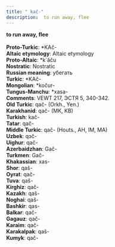 ```yaml
---
title: " kač-"
description:  to run away, flee
---
```

<p data-pagefind-weight="0.5">
<strong> to run away, flee</strong><br><br>
<strong>Proto-Turkic</strong>:  *KAč-<br>
<strong>Altaic etymology</strong>:  Altaic etymology<br>
<strong> Proto-Altaic</strong>:  *k`ăču<br>
<strong>Nostratic</strong>:  Nostratic<br>
<strong>Russian meaning</strong>:  убегать<br>
<strong>Turkic</strong>:  *KAč-<br>
<strong>Mongolian</strong>:  *kočur-<br>
<strong>Tungus-Manchu</strong>:  *xasa-<br>
<strong>Comments</strong>:  VEWT 217, ЭСТЯ 5, 340-342.<br>
<strong>Old Turkic</strong>:  qač- (Orkh., Yen.)<br>
<strong>Karakhanid</strong>:  qač- (MK, KB)<br>
<strong>Turkish</strong>:  kač-<br>
<strong>Tatar</strong>:  qač-<br>
<strong>Middle Turkic</strong>:  qač- (Houts., AH, IM, MA)<br>
<strong>Uzbek</strong>:  qɔč-<br>
<strong>Uighur</strong>:  qač-<br>
<strong>Azerbaidzhan</strong>:  Gač-<br>
<strong>Turkmen</strong>:  Gač-<br>
<strong>Khakassian</strong>:  xas-<br>
<strong>Shor</strong>:  qaš-<br>
<strong>Oyrat</strong>:  qač-<br>
<strong>Tuva</strong>:  qaš-<br>
<strong>Kirghiz</strong>:  qač-<br>
<strong>Kazakh</strong>:  qaš-<br>
<strong>Noghai</strong>:  qaš-<br>
<strong>Bashkir</strong>:  qas-<br>
<strong>Balkar</strong>:  qač-<br>
<strong>Gagauz</strong>:  qač-<br>
<strong>Karaim</strong>:  qač-<br>
<strong>Karakalpak</strong>:  qaš-<br>
<strong>Kumyk</strong>:  qač-<br>

</p>
